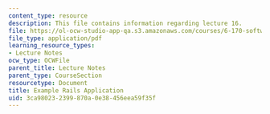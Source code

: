 ```yaml
---
content_type: resource
description: This file contains information regarding lecture 16.
file: https://ol-ocw-studio-app-qa.s3.amazonaws.com/courses/6-170-software-studio-spring-2013/3ca980232399870a0e38456eea59f35f_MIT6_170S13_16-ex-rails-app.pdf
file_type: application/pdf
learning_resource_types:
- Lecture Notes
ocw_type: OCWFile
parent_title: Lecture Notes
parent_type: CourseSection
resourcetype: Document
title: Example Rails Application
uid: 3ca98023-2399-870a-0e38-456eea59f35f
---
```

